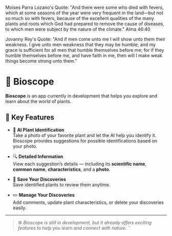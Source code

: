 Moises Parra Lozano's Quote: "And there were some who died with fevers, which at some seasons of the year were very frequent in the land—but not so much so with fevers, because of the excellent qualities of the many plants and roots which God had prepared to remove the cause of diseases, to which men were subject by the nature of the climate." Alma 46:40

Jovanny Rey's Quote: "And if men come unto me I will show unto them their weakness. I give unto men weakness that they may be humble; and my grace is sufficient for all men that humble themselves before me; for if they humble themselves before me, and have faith in me, then will I make weak things become strong unto them."

# 🌿 Bioscope

**Bioscope** is an app currently in development that helps you explore and learn about the world of plants.

## 🌱 Key Features

- 📸 **AI Plant Identification**  
  Take a photo of your favorite plant and let the AI help you identify it. Bioscope provides suggestions for possible identifications based on your photo.

- 🔍 **Detailed Information**  
  View each suggestion’s details — including its **scientific name**, **common name**, **characteristics**, and a **photo**.

- 💾 **Save Your Discoveries**  
  Save identified plants to review them anytime.

- ✏️ **Manage Your Discoveries**  
  Add comments, update plant characteristics, or delete your discoveries easily.

---

> ⚙️ *Bioscope is still in development, but it already offers exciting features to help you learn and connect with nature.*
``
